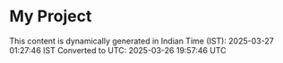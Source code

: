 # My Project

This content is dynamically generated in Indian Time (IST): 2025-03-27 01:27:46 IST
Converted to UTC: 2025-03-26 19:57:46 UTC
